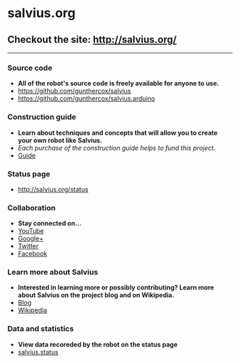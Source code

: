 salvius.org
===========

## Checkout the site: http://salvius.org/

***

### Source code
- **All of the robot's source code is freely available for anyone to use.**
- https://github.com/gunthercox/salvius
- https://github.com/gunthercox/salvius.arduino

### Construction guide
- **Learn about techniques and concepts that will allow you to create your own robot like Salvius.**
- *Each purchase of the construction guide helps to fund this project.*
- [Guide](http://salvius.org/guide)

### Status page
- http://salvius.org/status

### Collaboration
- **Stay connected on...**
- [YouTube](https://www.youtube.com/user/salviusrobot/videos)
- [Google+](https://plus.google.com/u/0/+GuntherCox/)
- [Twitter](https://twitter.com/salviusrobot)
- [Facebook](https://www.facebook.com/salviusrobot)

### Learn more about Salvius
- **Interested in learning more or possibly contributing? Learn more about Salvius on the project blog and on Wikipedia.**
- [Blog](http://blog.salvius.org)
- [Wikipedia](http://wikipedia.org/wiki/salvius)

### Data and statistics
- **View data recoreded by the robot on the status page**
- [salvius.status](http://salvius.org/status)
